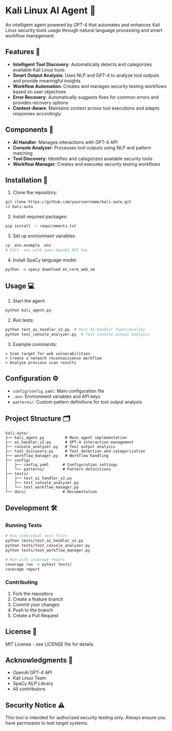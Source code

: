 # Kali Linux AI Agent 🤖

An intelligent agent powered by GPT-4 that automates and enhances Kali Linux security tools usage through natural language processing and smart workflow management.

## Features 🌟

- **Intelligent Tool Discovery**: Automatically detects and categorizes available Kali Linux tools
- **Smart Output Analysis**: Uses NLP and GPT-4 to analyze tool outputs and provide meaningful insights
- **Workflow Automation**: Creates and manages security testing workflows based on user objectives
- **Error Recovery**: Automatically suggests fixes for common errors and provides recovery options
- **Context-Aware**: Maintains context across tool executions and adapts responses accordingly

## Components 🔧

- **AI Handler**: Manages interactions with GPT-4 API
- **Console Analyzer**: Processes tool outputs using NLP and pattern matching
- **Tool Discovery**: Identifies and categorizes available security tools
- **Workflow Manager**: Creates and executes security testing workflows

## Installation 🚀

1. Clone the repository:
```bash
git clone https://github.com/yourusername/kali-auto.git
cd kali-auto
```

2. Install required packages:
```bash
pip install -r requirements.txt
```

3. Set up environment variables:
```bash
cp .env.example .env
# Edit .env with your OpenAI API key
```

4. Install SpaCy language model:
```bash
python -m spacy download en_core_web_sm
```

## Usage 💻

1. Start the agent:
```bash
python kali_agent.py
```

2. Run tests:
```bash
python test_ai_handler_v2.py  # Test AI handler functionality
python test_console_analyzer.py  # Test console output analysis
```

3. Example commands:
```
> Scan target for web vulnerabilities
> Create a network reconnaissance workflow
> Analyze previous scan results
```

## Configuration ⚙️

- `config/config.yaml`: Main configuration file
- `.env`: Environment variables and API keys
- `patterns/`: Custom pattern definitions for tool output analysis

## Project Structure 🗂️
```
kali-auto/
├── kali_agent.py         # Main agent implementation
├── ai_handler_v2.py      # GPT-4 interaction management
├── console_analyzer.py   # Tool output analysis
├── tool_discovery.py     # Tool detection and categorization
├── workflow_manager.py   # Workflow handling
├── config/
│   ├── config.yaml      # Configuration settings
│   └── patterns/        # Pattern definitions
├── tests/
│   ├── test_ai_handler_v2.py
│   ├── test_console_analyzer.py
│   └── test_workflow_manager.py
└── docs/                # Documentation
```

## Development 🛠️

### Running Tests
```bash
# Run individual test files
python tests/test_ai_handler_v2.py
python tests/test_console_analyzer.py
python tests/test_workflow_manager.py

# Run with coverage report
coverage run -m pytest tests/
coverage report
```

### Contributing

1. Fork the repository
2. Create a feature branch
3. Commit your changes
4. Push to the branch
5. Create a Pull Request

## License 📄

MIT License - see LICENSE file for details

## Acknowledgments 🙏

- OpenAI GPT-4 API
- Kali Linux Team
- SpaCy NLP Library
- All contributors

## Security Notice ⚠️

This tool is intended for authorized security testing only. Always ensure you have permission to test target systems. 